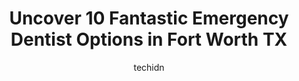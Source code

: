 ---
layout: ampstory
image: https://i0.wp.com/www.depkes.org/wp-content/uploads/2023/06/emergency-dentist-0-in-fort-worth-tx-1685788739.jpeg?resize=640,853
author: techidn
featured: false
description: Discover the impressive array of Emergency Dentist options in Fort Worth TX, where you can find 10 of the largest Emergency Dentist establishments in the area. From renowned classics to hidd
title: Uncover 10 Fantastic Emergency Dentist Options in Fort Worth TX
cover:
   title: Uncover 10 Fantastic Emergency Dentist Options in Fort Worth TX
   subtitle: Rickpate
   background: https://www.depkes.org/wp-content/uploads/2023/06/emergency-dentist-0-in-fort-worth-tx-1685788739.jpeg

pages: 
 - layout: thirds
   top: <h1>#1 Emergency Dental Care USA</h1>
   bottom: "<p>I had a great experience I do not like going to the dentist at all but this place changed my mind. Everyone was so helpful and friendly. The dentist was excellent. He too</p>"
   background: https://www.depkes.org/wp-content/uploads/2023/06/emergency-dentist-1-in-fort-worth-tx-1685788740.jpeg
   backgroundblur: true
 - layout: thirds
   top: <h1>#2 Westcliff Family Dentistry</h1>
   bottom: "<p>My experience here has been nothing short of pleasing and timely. Will happily recommend if you live in or within driving distance from the Fort Worth area, here is one d</p>"
   background: https://www.depkes.org/wp-content/uploads/2023/06/emergency-dentist-2-in-fort-worth-tx-1685788740.jpeg
   cta:
      link: https://www.depkes.org/blog/uncover-10-fantastic-emergency-dentist-options-in-fort-worth-tx/
      text: Uncover 10 Fantastic Emergency Dentist Options in Fort Worth TX
 - layout: thirds
   top: <h1>#3 Montgomery Plaza Dental</h1>
   bottom: "<p>2600 W 7th St Ste 184, Fort Worth, TX 76107, United States</p>"
   background: https://www.depkes.org/wp-content/uploads/2023/06/emergency-dentist-3-in-fort-worth-tx-1685788740.jpeg
   cta:
      link: https://www.depkes.org/blog/uncover-10-fantastic-emergency-dentist-options-in-fort-worth-tx/
      text: Uncover 10 Fantastic Emergency Dentist Options in Fort Worth TX
 - layout: thirds
   top: <h1>#4 Fort Dental</h1>
   bottom: "<p>4000 Bryant Irvin Rd, Fort Worth, TX 76109, United States</p>"
   background: https://images.unsplash.com/photo-1510906594845-bc082582c8cc?ixlib=rb-4.0.3&ixid=MnwxMjA3fDB8MHxwaG90by1wYWdlfHx8fGVufDB8fHx8&auto=format&fit=crop&w=640&h=853&q=80
   cta:
      link: https://www.depkes.org/blog/uncover-10-fantastic-emergency-dentist-options-in-fort-worth-tx/
      text: Uncover 10 Fantastic Emergency Dentist Options in Fort Worth TX
 - layout: thirds
   top: <h1>#5 Fort Worth Gentle Dental</h1>
   bottom: "<p>3613 Hulen St, Fort Worth, TX 76107, United States</p>"
   background: https://images.unsplash.com/photo-1608501821300-4f99e58bba77?ixlib=rb-4.0.3&ixid=MnwxMjA3fDB8MHxwaG90by1wYWdlfHx8fGVufDB8fHx8&auto=format&fit=crop&w=640&h=853&q=80
   cta:
      link: https://www.depkes.org/blog/uncover-10-fantastic-emergency-dentist-options-in-fort-worth-tx/
      text: Uncover 10 Fantastic Emergency Dentist Options in Fort Worth TX
 - layout: thirds
   top: <h1>#6 Cowtown Dental</h1>
   bottom: "<p>4930 Camp Bowie Blvd, Fort Worth, TX 76107, United States</p>"
   background: https://images.unsplash.com/photo-1618556658017-fd9c732d1360?ixlib=rb-4.0.3&ixid=MnwxMjA3fDB8MHxwaG90by1wYWdlfHx8fGVufDB8fHx8&auto=format&fit=crop&w=640&h=853&q=80
   cta:
      link: https://www.depkes.org/blog/uncover-10-fantastic-emergency-dentist-options-in-fort-worth-tx/
      text: Uncover 10 Fantastic Emergency Dentist Options in Fort Worth TX
 - layout: thirds
   top: <h1>#7 Distinguished Dental</h1>
   bottom: "<p>4901 Golden Triangle Boulevard Ste 111, Fort Worth, TX 76244, United States</p>"
   background: https://images.unsplash.com/photo-1604871000636-074fa5117945?ixlib=rb-4.0.3&ixid=MnwxMjA3fDB8MHxwaG90by1wYWdlfHx8fGVufDB8fHx8&auto=format&fit=crop&w=640&h=853&q=80
   cta:
      link: https://www.depkes.org/blog/uncover-10-fantastic-emergency-dentist-options-in-fort-worth-tx/
      text: Uncover 10 Fantastic Emergency Dentist Options in Fort Worth TX
 - layout: thirds
   middle: Continue reading...
   background: https://images.unsplash.com/photo-1608411404720-c8f0417bcdba?ixlib=rb-4.0.3&ixid=MnwxMjA3fDB8MHxwaG90by1wYWdlfHx8fGVufDB8fHx8&auto=format&fit=crop&w=640&h=853&q=80
   cta:
      link: https://www.depkes.org/blog/uncover-10-fantastic-emergency-dentist-options-in-fort-worth-tx/
      text: Uncover 10 Fantastic Emergency Dentist Options in Fort Worth TX
      
---